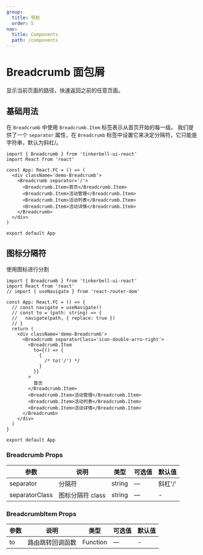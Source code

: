 ```yaml
---
group:
  title: 导航
  order: 5
nav:
  title: Components
  path: /components
---
```


# Breadcrumb 面包屑

显示当前页面的路径，快速返回之前的任意页面。

## 基础用法

在 `Breadcrumb` 中使用 `Breadcrumb.Item` 标签表示从首页开始的每一级。 我们提供了一个 `separator` 属性，在 `Breadcrumb` 标签中设置它来决定分隔符，它只能是字符串，默认为斜杠/。

```tsx
import { Breadcrumb } from 'tinkerbell-ui-react'
import React from 'react'

const App: React.FC = () => (
  <div className='demo-Breadcrumb'>
    <Breadcrumb separator='/'>
      <Breadcrumb.Item>首页</Breadcrumb.Item>
      <Breadcrumb.Item>活动管理</Breadcrumb.Item>
      <Breadcrumb.Item>活动列表</Breadcrumb.Item>
      <Breadcrumb.Item>活动详情</Breadcrumb.Item>
    </Breadcrumb>
  </div>
)

export default App
```

## 图标分隔符

使用图标进行分割

```tsx
import { Breadcrumb } from 'tinkerbell-ui-react'
import React from 'react'
// import { useNavigate } from 'react-router-dom'

const App: React.FC = () => {
  // const navigate = useNavigate()
  // const to = (path: string) => {
  //   navigate(path, { replace: true })
  // }
  return (
    <div className='demo-Breadcrumb'>
      <Breadcrumb separatorClass='icon-double-arro-right'>
        <Breadcrumb.Item
          to={() => {
            {
              /* to('/') */
            }
          }}
        >
          首页
        </Breadcrumb.Item>
        <Breadcrumb.Item>活动管理</Breadcrumb.Item>
        <Breadcrumb.Item>活动列表</Breadcrumb.Item>
        <Breadcrumb.Item>活动详情</Breadcrumb.Item>
      </Breadcrumb>
    </div>
  )
}

export default App
```

### Breadcrumb Props

| 参数           | 说明             | 类型   | 可选值 | 默认值  |
| -------------- | ---------------- | ------ | ------ | ------- |
| separator      | 分隔符           | string | —      | 斜杠'/' |
| separatorClass | 图标分隔符 class | string | —      | -       |

### BreadcrumbItem Props

| 参数 | 说明             | 类型     | 可选值 | 默认值 |
| ---- | ---------------- | -------- | ------ | ------ |
| to   | 路由跳转回调函数 | Function | —      | -      |

